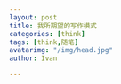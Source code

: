 ```yaml
---
layout: post
title: 我所期望的写作模式
categories: [think]
tags: [think,随笔]
avatarimg: "/img/head.jpg"
author: Ivan

---
```

